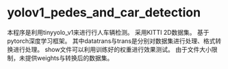 # yolov1_pedes_and_car_detection
本程序是利用tinyyolo_v1来进行行人车辆检测。
采用KITTI 2D数据集。
基于pytorch深度学习框架。
其中datatrans与trans是分别对数据集进行处理、格式转换进行处理。
show文件可以利用训练好的权重进行效果测试。
由于文件大小限制，未提供weights与转换后的数据集。
